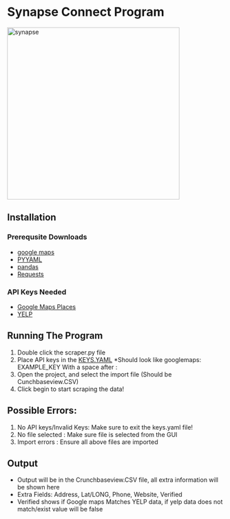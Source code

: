 # Synapse Connect Program 
<img src="https://github.com/Web-Cam/WebScraper/blob/master/synapse.jpg" alt="synapse" width="400" height="400">

## Installation

### Prerequsite Downloads
* [google maps](https://pypi.org/project/googlemaps/)
* [PYYAML](https://pypi.org/project/PyYAML/)
* [pandas](https://pypi.org/project/pandas/)
* [Requests](https://pypi.org/project/requests/)
### API Keys Needed
* [Google Maps Places](https://developers.google.com/places/web-service/get-api-key)
* [YELP](https://www.yelp.com/developers)

## Running The Program
1. Double click the scraper.py file
2. Place API keys in the [KEYS.YAML](keys.yaml)
*Should look like googlemaps: EXAMPLE_KEY With a space after :
3. Open the project, and select the import file (Should be Cunchbaseview.CSV)
4. Click begin to start scraping the data!

## Possible Errors:
1. No API keys/Invalid Keys: Make sure to exit the keys.yaml file!
2. No file selected : Make sure file is selected from the GUI
3. Import errors : Ensure all above files are imported

## Output
* Output will be in the Crunchbaseview.CSV file, all extra information will be shown here
* Extra Fields: Address, Lat/LONG, Phone, Website, Verified
* Verified shows if Google maps Matches YELP data, if yelp data does not match/exist value will be false
